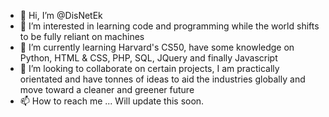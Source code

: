 - 👋 Hi, I’m @DisNetEk
- 👀 I’m interested in learning code and programming while the world shifts to be fully reliant on machines
- 🌱 I’m currently learning Harvard's CS50, have some knowledge on Python, HTML & CSS, PHP, SQL, JQuery and finally Javascript
- 💞️ I’m looking to collaborate on certain projects, I am practically orientated and have tonnes of ideas to aid the industries globally and move toward a cleaner and greener future
- 📫 How to reach me ... Will update this soon.

<!---
DisNetEk/DisNetEk is a ✨ special ✨ repository because its `README.md` (this file) appears on your GitHub profile.
You can click the Preview link to take a look at your changes.
--->

